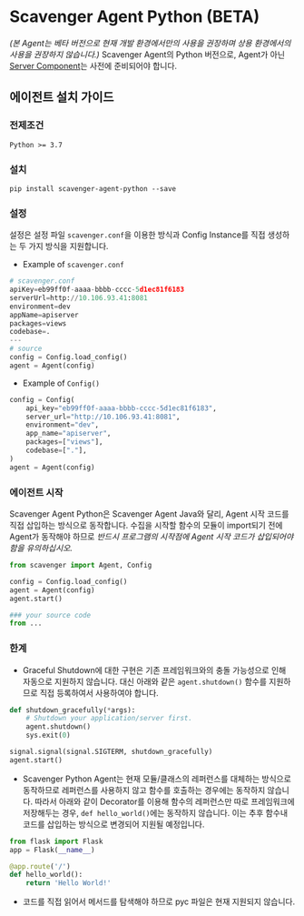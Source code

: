 # Scavenger Agent Python (BETA)

*(본 Agent는 베타 버전으로 현재 개발 환경에서만의 사용을 권장하며 상용 환경에서의 사용을 권장하지 않습니다.)* Scavenger Agent의 Python 버전으로, Agent가 아닌 [Server Component](../doc/installation.md)는 사전에 준비되어야 합니다.

## 에이전트 설치 가이드

### 전제조건

`Python >= 3.7`

### 설치

```
pip install scavenger-agent-python --save
```
### 설정

설정은 설정 파일 `scavenger.conf`을 이용한 방식과 Config Instance를 직접 생성하는 두 가지 방식을 지원합니다.

* Example of `scavenger.conf`
```py
# scavenger.conf
apiKey=eb99ff0f-aaaa-bbbb-cccc-5d1ec81f6183
serverUrl=http://10.106.93.41:8081
environment=dev
appName=apiserver
packages=views
codebase=.
---
# source
config = Config.load_config()
agent = Agent(config)
```
* Example of `Config()`
```py
config = Config(
    api_key="eb99ff0f-aaaa-bbbb-cccc-5d1ec81f6183",
    server_url="http://10.106.93.41:8081",
    environment="dev",
    app_name="apiserver",
    packages=["views"],
    codebase=["."],
)
agent = Agent(config)
```

### 에이전트 시작
Scavenger Agent Python은 Scavenger Agent Java와 달리, Agent 시작 코드를 직접 삽입하는 방식으로 동작합니다. 수집을 시작할 함수의 모듈이 import되기 전에 Agent가 동작해야 하므로 *반드시 프로그램의 시작점에 Agent 시작 코드가 삽입되어야 함을 유의하십시오.*
```py
from scavenger import Agent, Config

config = Config.load_config()
agent = Agent(config)
agent.start()

### your source code
from ...
```

### 한계
* Graceful Shutdown에 대한 구현은 기존 프레임워크와의 충돌 가능성으로 인해 자동으로 지원하지 않습니다. 대신 아래와 같은 `agent.shutdown()` 함수를 지원하므로 직접 등록하여서 사용하여야 합니다.
```py
def shutdown_gracefully(*args):
    # Shutdown your application/server first.
    agent.shutdown()
    sys.exit(0)

signal.signal(signal.SIGTERM, shutdown_gracefully)
agent.start()
```
* Scavenger Python Agent는 현재 모듈/클래스의 레퍼런스를 대체하는 방식으로 동작하므로 레퍼런스를 사용하지 않고 함수를 호출하는 경우에는 동작하지 않습니다. 따라서 아래와 같이 Decorator를 이용해 함수의 레퍼런스만 따로 프레임워크에 저장해두는 경우, `def hello_world()`에는 동작하지 않습니다. 이는 추후 함수내 코드를 삽입하는 방식으로 변경되어 지원될 예정입니다.
```py
from flask import Flask
app = Flask(__name__)

@app.route('/')
def hello_world():
    return 'Hello World!'
```
* 코드를 직접 읽어서 메서드를 탐색해야 하므로 pyc 파일은 현재 지원되지 않습니다.
